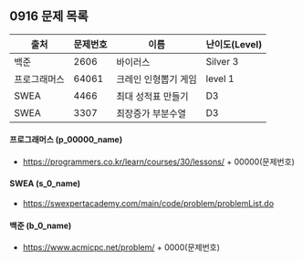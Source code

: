 ## 0916 문제 목록



| 출처         | 문제번호 | 이름                 | 난이도(Level) |
| ------------ | -------- | -------------------- | ------------- |
| 백준         | 2606     | 바이러스             | Silver 3      |
| 프로그래머스 | 64061    | 크레인 인형뽑기 게임 | level 1       |
| SWEA         | 4466     | 최대 성적표 만들기   | D3            |
| SWEA         | 3307     | 최장증가 부분수열    | D3            |



#### 프로그래머스 (p_00000_name)

- https://programmers.co.kr/learn/courses/30/lessons/ + 00000(문제번호)

#### SWEA (s_0_name)

- https://swexpertacademy.com/main/code/problem/problemList.do

#### 백준 (b_0_name)

- https://www.acmicpc.net/problem/ + 0000(문제번호)

